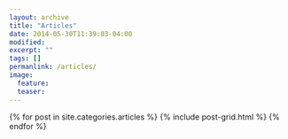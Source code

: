 ```yaml
---
layout: archive
title: "Articles"
date: 2014-05-30T11:39:03-04:00
modified:
excerpt: ""
tags: []
permanlink: /articles/
image:
  feature:
  teaser:
---
```


<div class="tiles">
{% for post in site.categories.articles %}
  {% include post-grid.html %}
{% endfor %}
</div><!-- /.tiles -->